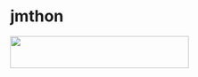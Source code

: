 # jmthon

<p align="left"><a href="https://heroku.com/deploy?template=https://github.com/Slspjsnzzo/music"> <img src="https://img.shields.io/badge/Deploy%20To%20Heroku-purple?style=for-the-badge&logo=heroku" width="320" height="58.45"/></a></p>
